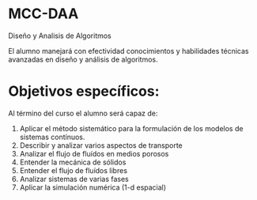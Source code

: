 # MCC-DAA
Diseño y Analisis de Algoritmos

El alumno manejará con efectividad conocimientos y habilidades técnicas avanzadas en diseño y análisis de
algoritmos.

# Objetivos específicos:
Al término del curso el alumno será capaz de:
1. Aplicar el método sistemático para la formulación de los modelos de sistemas contínuos.
2. Describir y analizar varios aspectos de transporte
3. Analizar el flujo de fluídos en medios porosos
4. Entender la mecánica de sólidos
5. Entender el flujo de fluídos libres
6. Analizar sistemas de varias fases
7. Aplicar la simulación numérica (1-d espacial)
